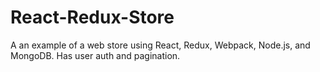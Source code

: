 # React-Redux-Store
A an example of a web store using React, Redux, Webpack, Node.js, and MongoDB. Has user auth and pagination.
